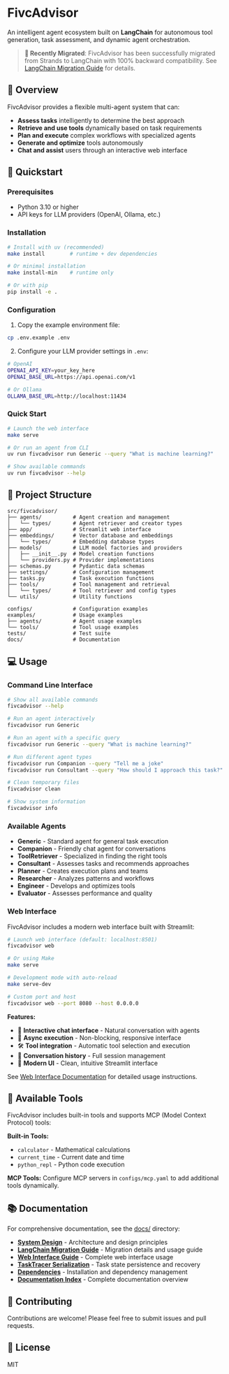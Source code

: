 # FivcAdvisor

An intelligent agent ecosystem built on **LangChain** for autonomous tool generation, task assessment, and dynamic agent orchestration.

> **🎉 Recently Migrated**: FivcAdvisor has been successfully migrated from Strands to LangChain with 100% backward compatibility. See [LangChain Migration Guide](docs/LANGCHAIN_MIGRATION_GUIDE.md) for details.

## 🎯 Overview

FivcAdvisor provides a flexible multi-agent system that can:
- **Assess tasks** intelligently to determine the best approach
- **Retrieve and use tools** dynamically based on task requirements
- **Plan and execute** complex workflows with specialized agents
- **Generate and optimize** tools autonomously
- **Chat and assist** users through an interactive web interface

## 🚀 Quickstart

### Prerequisites
- Python 3.10 or higher
- API keys for LLM providers (OpenAI, Ollama, etc.)

### Installation

```bash
# Install with uv (recommended)
make install        # runtime + dev dependencies

# Or minimal installation
make install-min    # runtime only

# Or with pip
pip install -e .
```

### Configuration

1. Copy the example environment file:
```bash
cp .env.example .env
```

2. Configure your LLM provider settings in `.env`:
```bash
# OpenAI
OPENAI_API_KEY=your_key_here
OPENAI_BASE_URL=https://api.openai.com/v1

# Or Ollama
OLLAMA_BASE_URL=http://localhost:11434
```

### Quick Start

```bash
# Launch the web interface
make serve

# Or run an agent from CLI
uv run fivcadvisor run Generic --query "What is machine learning?"

# Show available commands
uv run fivcadvisor --help
```

## 📁 Project Structure

```
src/fivcadvisor/
├── agents/          # Agent creation and management
│   └── types/       # Agent retriever and creator types
├── app/             # Streamlit web interface
├── embeddings/      # Vector database and embeddings
│   └── types/       # Embedding database types
├── models/          # LLM model factories and providers
│   ├── __init__.py  # Model creation functions
│   └── providers.py # Provider implementations
├── schemas.py       # Pydantic data schemas
├── settings/        # Configuration management
├── tasks.py         # Task execution functions
├── tools/           # Tool management and retrieval
│   └── types/       # Tool retriever and config types
└── utils/           # Utility functions

configs/             # Configuration examples
examples/            # Usage examples
├── agents/          # Agent usage examples
└── tools/           # Tool usage examples
tests/               # Test suite
docs/                # Documentation
```

## 💻 Usage

### Command Line Interface

```bash
# Show all available commands
fivcadvisor --help

# Run an agent interactively
fivcadvisor run Generic

# Run an agent with a specific query
fivcadvisor run Generic --query "What is machine learning?"

# Run different agent types
fivcadvisor run Companion --query "Tell me a joke"
fivcadvisor run Consultant --query "How should I approach this task?"

# Clean temporary files
fivcadvisor clean

# Show system information
fivcadvisor info
```

### Available Agents

- **Generic** - Standard agent for general task execution
- **Companion** - Friendly chat agent for conversations
- **ToolRetriever** - Specialized in finding the right tools
- **Consultant** - Assesses tasks and recommends approaches
- **Planner** - Creates execution plans and teams
- **Researcher** - Analyzes patterns and workflows
- **Engineer** - Develops and optimizes tools
- **Evaluator** - Assesses performance and quality

### Web Interface

FivcAdvisor includes a modern web interface built with Streamlit:

```bash
# Launch web interface (default: localhost:8501)
fivcadvisor web

# Or using Make
make serve

# Development mode with auto-reload
make serve-dev

# Custom port and host
fivcadvisor web --port 8080 --host 0.0.0.0
```

**Features:**
- 💬 **Interactive chat interface** - Natural conversation with agents
- 🔄 **Async execution** - Non-blocking, responsive interface
- 🛠️ **Tool integration** - Automatic tool selection and execution
- 📝 **Conversation history** - Full session management
- 🎨 **Modern UI** - Clean, intuitive Streamlit interface

See [Web Interface Documentation](docs/WEB_INTERFACE.md) for detailed usage instructions.

## 🧰 Available Tools

FivcAdvisor includes built-in tools and supports MCP (Model Context Protocol) tools:

**Built-in Tools:**
- `calculator` - Mathematical calculations
- `current_time` - Current date and time
- `python_repl` - Python code execution

**MCP Tools:**
Configure MCP servers in `configs/mcp.yaml` to add additional tools dynamically.

## 📚 Documentation

For comprehensive documentation, see the [docs/](docs/) directory:

- **[System Design](docs/DESIGN.md)** - Architecture and design principles
- **[LangChain Migration Guide](docs/LANGCHAIN_MIGRATION_GUIDE.md)** - Migration details and usage guide
- **[Web Interface Guide](docs/WEB_INTERFACE.md)** - Complete web interface usage
- **[TaskTracer Serialization](docs/TRACER_SERIALIZATION.md)** - Task state persistence and recovery
- **[Dependencies](docs/DEPENDENCIES.md)** - Installation and dependency management
- **[Documentation Index](docs/README.md)** - Complete documentation overview

## 🤝 Contributing

Contributions are welcome! Please feel free to submit issues and pull requests.

## 📄 License

MIT
